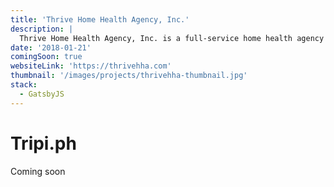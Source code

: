 ```yaml
---
title: 'Thrive Home Health Agency, Inc.'
description: |
  Thrive Home Health Agency, Inc. is a full-service home health agency that is dedicated to serve and offer the best quality and compassionate home health care.
date: '2018-01-21'
comingSoon: true
websiteLink: 'https://thrivehha.com'
thumbnail: '/images/projects/thrivehha-thumbnail.jpg'
stack:
  - GatsbyJS
---
```


# Tripi.ph

Coming soon
